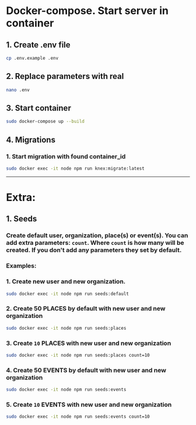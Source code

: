 # Docker-compose. Start server in container

## 1. Create .env file
```bash
cp .env.example .env
```

## 2. Replace parameters with real
```bash
nano .env
```

## 3. Start container
```bash
sudo docker-compose up --build
```

## 4. Migrations
### 1. Start migration with found container_id
```bash
sudo docker exec -it node npm run knex:migrate:latest
```
---------------------------
# Extra:

## 1. Seeds
### Create default user, organization, place(s) or event(s). You can add extra parameters: `count`. Where `count` is how many will be created. If you don't add any parameters they set by default.

### Examples:
### 1. Create new user and new organization.
```bash
sudo docker exec -it node npm run seeds:default
```

### 2. Create 50 PLACES by default with new user and new organization
```bash
sudo docker exec -it node npm run seeds:places
```

### 3. Create `10` PLACES with new user and new organization
```bash
sudo docker exec -it node npm run seeds:places count=10
```

### 4. Create 50 EVENTS by default with new user and new organization
```bash
sudo docker exec -it node npm run seeds:events
```

### 5. Create `10` EVENTS with new user and new organization
```bash
sudo docker exec -it node npm run seeds:events count=10
```

